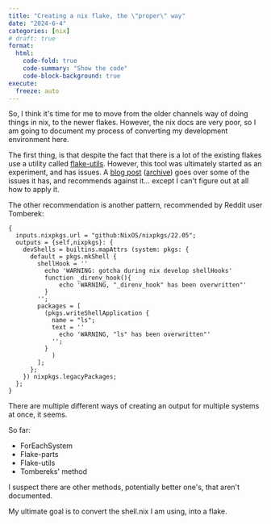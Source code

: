 ```yaml
---
title: "Creating a nix flake, the \"proper\" way"
date: "2024-6-4"
categories: [nix]
# draft: true
format:
  html:
    code-fold: true
    code-summary: "Show the code"
    code-block-background: true
execute:
  freeze: auto
---
```


So, I think it's time for me to move from the older channels way of doing things in nix, to the newer flakes. However, the nix docs are very poor, so I am going to document my process of converting my development environment here. 

The first thing, is that despite the fact that there is a lot of the existing flakes use a utility called [flake-utils](). However, this tool was ultimately started as an experiment, and has issues. A [blog post](https://ayats.org/blog/no-flake-utils/) ([archive](https://web.archive.org/web/20240229094244/https://ayats.org/blog/no-flake-utils/)) goes over some of the issues it has, and recommends against it... except I can't figure out at all how to apply it. 

The other recommendation is another pattern, recommended by Reddit user Tomberek:

```{.nix}
{
  inputs.nixpkgs.url = "github:NixOS/nixpkgs/22.05";
  outputs = {self,nixpkgs}: {
    devShells = builtins.mapAttrs (system: pkgs: {
      default = pkgs.mkShell {
        shellHook = ''
          echo 'WARNING: gotcha during nix develop shellHooks'
          function _direnv_hook(){
              echo 'WARNING, "_direnv_hook" has been overwritten"'
          }
        '';
        packages = [
          (pkgs.writeShellApplication {
            name = "ls";
            text = ''
              echo 'WARNING, "ls" has been overwritten"'
            '';
          }
            )
        ];
      };
    }) nixpkgs.legacyPackages;
  };
}
```

There are multiple different ways of creating an output for multiple systems at once, it seems. 

So far:

* ForEachSystem
* Flake-parts
* Flake-utils
* Tombereks' method

I suspect there are other methods, potentially better one's, that aren't documented. 

My ultimate goal is to convert the shell.nix I am using, into a flake. 